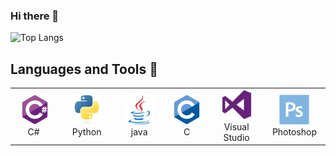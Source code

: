 ### Hi there 👋

![Top Langs](https://github-readme-stats.vercel.app/api/top-langs/?username=Aermoss&theme=tokyonight)

## Languages and Tools 🧰
<table>
  <tr>
    <td align="center" width="96">
      <a href="#macropower-tech">
        <img src="https://github.com/Aermoss/Aermoss/blob/main/pictures/csharp.svg" width="48" height="48" alt="C#" />
      </a>
      <br>C#&nbsp;
    </td>
    <td align="center" width="96">
      <a href="#macropower-tech">
        <img src="https://github.com/Aermoss/Aermoss/blob/main/pictures/python.svg" width="48" height="48" alt="Python" />
      </a>
      <br>Python
    </td>
    <td align="center" width="96">
      <a href="#macropower-tech">
        <img src="https://github.com/Aermoss/Aermoss/blob/main/pictures/java.svg" width="48" height="48" alt="Java" />
      </a>
      <br>java
    </td>
    <td align="center" width="96">
      <a href="#macropower-tech">
        <img src="https://github.com/Aermoss/Aermoss/blob/main/pictures/c.svg" width="48" height="48" alt="C" />
      </a>
      <br>C
    </td>
    <td align="center" width="96">
      <a href="#macropower-tech" >
        <img src="https://github.com/Aermoss/Aermoss/blob/main/pictures/visualstudio.svg" width="48" height="48" alt="Visual Stuido" />
      </a>
      <br>Visual Studio
    </td>
    <td align="center" width="96">
      <a href="#macropower-tech" >
        <img src="https://github.com/Aermoss/Aermoss/blob/main/pictures/photoshop.svg" width="48" height="48" alt="Photoshop" />
      </a>
      <br>Photoshop
    </td>
  </tr>
</table>
